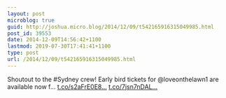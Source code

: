 ```yaml
---
layout: post
microblog: true
guid: http://joshua.micro.blog/2014/12/09/t542165916315049985.html
post_id: 39553
date: 2014-12-09T14:56:42+1100
lastmod: 2019-07-30T17:41:41+1100
type: post
url: /2014/12/09/t542165916315049985.html
---
```

Shoutout to the #Sydney crew! Early bird tickets for @loveonthelawn1 are available now f... [t.co/s2aFrE0E8...](http://t.co/s2aFrE0E8h) [t.co/7jsn7nDAL...](http://t.co/7jsn7nDALB)

